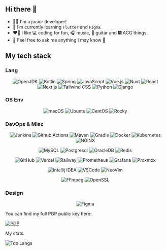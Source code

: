 ## Hi there 👋

- 🧑‍💻 I'm a junior developer!
- 🌱 I’m currently learning `Flutter` and `Figma`.
- ❤️‍🔥 I like 💻 coding for fun, 🎧 music, 🎸 guitar and 🎆 ACG things.
- 👀 Feel free to ask me anything I may know 👀


## My tech stack

### Lang

<div align="center">

![OpenJDK](https://img.shields.io/static/v1?style=for-the-badge&message=OpenJDK&color=222222&logo=OpenJDK&logoColor=FFFFFF&label=)
![Kotlin](https://img.shields.io/static/v1?style=for-the-badge&message=Kotlin&color=E000CD&logo=Kotlin&logoColor=FFFFFF&label=)
![Spring](https://img.shields.io/static/v1?style=for-the-badge&message=Spring&color=6DB33F&logo=Spring&logoColor=FFFFFF&label=)
![JavaScript](https://img.shields.io/static/v1?style=for-the-badge&message=JavaScript&color=F7DF1E&logo=JavaScript&logoColor=000000&label=)
![Vue.js](https://img.shields.io/static/v1?style=for-the-badge&message=Vue.js&color=4FC08D&logo=Vue.js&logoColor=FFFFFF&label=)
![Nuxt](https://img.shields.io/static/v1?style=for-the-badge&message=Nuxt&color=00C58E&logo=Nuxt.js&logoColor=FFFFFF&label=)
![React](https://img.shields.io/static/v1?style=for-the-badge&message=React&color=222222&logo=React&logoColor=61DAFB&label=)
![Next.js](https://img.shields.io/static/v1?style=for-the-badge&message=Next.js&color=000000&logo=Next.js&logoColor=FFFFFF&label=)
![Tailwind CSS](https://img.shields.io/static/v1?style=for-the-badge&message=Tailwind+CSS&color=38B2AC&logo=Tailwind+CSS&logoColor=FFFFFF&label=)
![Python](https://img.shields.io/static/v1?style=for-the-badge&message=Python&color=3776AB&logo=Python&logoColor=FFFFFF&label=)
![Django](https://img.shields.io/static/v1?style=for-the-badge&message=Django&color=092E20&logo=Django&logoColor=FFFFFF&label=)

</div>

### OS Env

<div align="center">

![macOS](https://img.shields.io/static/v1?style=for-the-badge&message=macOS&color=000000&logo=macOS&logoColor=FFFFFF&label=)
![Ubuntu](https://img.shields.io/static/v1?style=for-the-badge&message=Ubuntu&color=E95420&logo=Ubuntu&logoColor=FFFFFF&label=)
![CentOS](https://img.shields.io/static/v1?style=for-the-badge&message=CentOS&color=262577&logo=CentOS&logoColor=FFFFFF&label=)
![Rocky](https://img.shields.io/static/v1?style=for-the-badge&message=Rocky&color=262577&logo=Rocky+Linux&logoColor=FFFFFF&label=)

</div>

### DevOps & Misc

<div align="center">

![Jenkins](https://img.shields.io/static/v1?style=for-the-badge&message=Jenkins&color=D24939&logo=Jenkins&logoColor=FFFFFF&label=)
![Github Actions](https://img.shields.io/static/v1?style=for-the-badge&message=Github+Actions&color=000000&logo=Github+Actions&logoColor=FFFFFF&label=)
![Maven](https://img.shields.io/static/v1?style=for-the-badge&message=Maven&color=C71A36&logo=Apache+Maven&logoColor=FFFFFF&label=)
![Gradle](https://img.shields.io/static/v1?style=for-the-badge&message=Gradle&color=02303A&logo=Gradle&logoColor=FFFFFF&label=)
![Docker](https://img.shields.io/static/v1?style=for-the-badge&message=Docker&color=2496ED&logo=Docker&logoColor=FFFFFF&label=)
![Kubernetes](https://img.shields.io/static/v1?style=for-the-badge&message=Kubernetes&color=326CE5&logo=Kubernetes&logoColor=FFFFFF&label=)
![NGINX](https://img.shields.io/static/v1?style=for-the-badge&message=NGINX&color=009639&logo=NGINX&logoColor=FFFFFF&label=)

![MySQL](https://img.shields.io/static/v1?style=for-the-badge&message=MySQL&color=4479A1&logo=MySQL&logoColor=FFFFFF&label=)
![Postgresql](https://img.shields.io/static/v1?style=for-the-badge&message=Postgresql&color=336791&logo=Postgresql&logoColor=FFFFFF&label=)
![OracleDB](https://img.shields.io/static/v1?style=for-the-badge&message=OracleDB&color=F80000&logo=Oracle&logoColor=FFFFFF&label=)
![Redis](https://img.shields.io/static/v1?style=for-the-badge&message=Redis&color=DC382D&logo=Redis&logoColor=FFFFFF&label=)

![GitHub](https://img.shields.io/static/v1?style=for-the-badge&message=GitHub&color=181717&logo=GitHub&logoColor=FFFFFF&label=)
![Vercel](https://img.shields.io/static/v1?style=for-the-badge&message=Vercel&color=000000&logo=Vercel&logoColor=FFFFFF&label=)
![Railway](https://img.shields.io/static/v1?style=for-the-badge&message=Railway&color=000000&logo=Railway&logoColor=FFFFFF&label=)
![Prometheus](https://img.shields.io/static/v1?style=for-the-badge&message=Prometheus&color=E95420&logo=Prometheus&logoColor=FFFFFF&label=)
![Grafana](https://img.shields.io/static/v1?style=for-the-badge&message=Grafana&color=0078D7&logo=Grafana&logoColor=FFFFFF&label=)
![Proxmox](https://img.shields.io/static/v1?style=for-the-badge&message=Proxmox&color=E95420&logo=Proxmox&logoColor=FFFFFF&label=)


![Intellij IDEA](https://img.shields.io/static/v1?style=for-the-badge&message=Intellij+IDEA&color=000000&logo=Intellij+IDEA&logoColor=FFFFFF&label=)
![VSCode](https://img.shields.io/static/v1?style=for-the-badge&message=VSCode&color=0078D7&logo=Visual+Studio+Code&logoColor=FFFFFF&label=)
![NeoVim](https://img.shields.io/static/v1?style=for-the-badge&message=NeoVim&color=000000&logo=NeoVim&logoColor=FFFFFF&label=)

![FFmpeg](https://img.shields.io/static/v1?style=for-the-badge&message=FFmpeg&color=007808&logo=FFmpeg&logoColor=FFFFFF&label=)
![OpenSSL](https://img.shields.io/static/v1?style=for-the-badge&message=OpenSSL&color=721412&logo=OpenSSL&logoColor=FFFFFF&label=)

</div>

### Design

<div align="center">

![Figma](https://img.shields.io/static/v1?style=for-the-badge&message=Figma&color=212121&logo=Figma&logoColor=FFFFFF&label=)

</div>

You can find my full PGP public key here:

[![PGP](https://img.shields.io/static/v1?style=for-the-badge&logo=monkeytie&message=9864696BF7B236EA654B64A289CF82B966541C47&label=PGP)](https://keys.openpgp.org/search?q=9864696BF7B236EA654B64A289CF82B966541C47)

My stats:

![Top Langs](https://github-readme-stats.vercel.app/api/top-langs/?username=Ant00000ny&layout=donut&langs_count=8)
